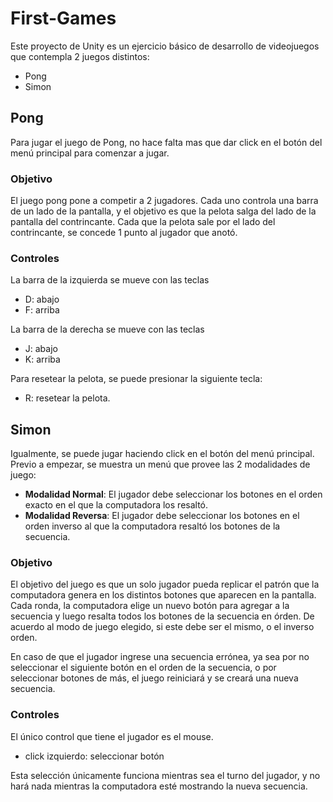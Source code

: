 # First-Games

Este proyecto de Unity es un ejercicio básico de desarrollo de videojuegos que 
contempla 2 juegos distintos:

- Pong
- Simon

## Pong

Para jugar el juego de Pong, no hace falta mas que dar click en el botón del 
menú principal para comenzar a jugar.

### Objetivo

El juego pong pone a competir a 2 jugadores. Cada uno controla una barra de un 
lado de la pantalla, y el objetivo es que la pelota salga del lado de la 
pantalla del contrincante. Cada que la pelota sale por el lado del 
contrincante, se concede 1 punto al jugador que anotó.

### Controles

La barra de la izquierda se mueve con las teclas
- D: abajo
- F: arriba

La barra de la derecha se mueve con las teclas

- J: abajo
- K: arriba

Para resetear la pelota, se puede presionar la siguiente tecla:
- R: resetear la pelota.

## Simon

Igualmente, se puede jugar haciendo click en el botón del menú principal.
Previo a empezar, se muestra un menú que provee las 2 modalidades de juego:

- **Modalidad Normal**:  El jugador debe seleccionar los botones en el orden 
    exacto en el que la computadora los resaltó.
- **Modalidad Reversa**: El jugador debe seleccionar los botones en el orden 
    inverso al que la computadora resaltó los botones de la secuencia.

### Objetivo

El objetivo del juego es que un solo jugador pueda replicar el patrón que la 
computadora genera en los distintos botones que aparecen en la pantalla. Cada 
ronda, la computadora elige un nuevo botón para agregar a la secuencia y luego 
resalta todos los botones de la secuencia en órden. De acuerdo al modo de 
juego elegido, si este debe ser el mismo, o el inverso orden.

En caso de que el jugador ingrese una secuencia errónea, ya sea por 
no seleccionar el siguiente botón en el orden de la secuencia, o por 
seleccionar botones de más, el juego reiniciará y se creará una nueva 
secuencia.

### Controles

El único control que tiene el jugador es el mouse.
- click izquierdo: seleccionar botón

Esta selección únicamente funciona mientras sea el turno del jugador, y no 
hará nada mientras la computadora esté mostrando la nueva secuencia.
